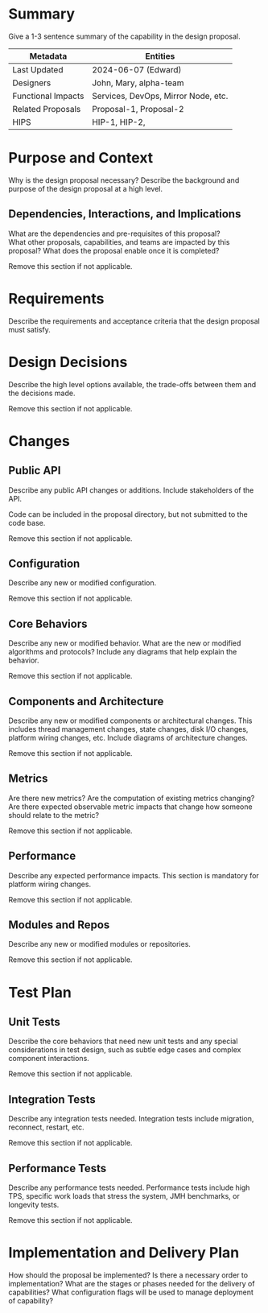 # Summary

Give a 1-3 sentence summary of the capability in the design proposal.

| Metadata           | Entities                            | 
|--------------------|-------------------------------------|
| Last Updated       | 2024-06-07  (Edward)                |
| Designers          | John, Mary, alpha-team              |
| Functional Impacts | Services, DevOps, Mirror Node, etc. |
| Related Proposals  | Proposal-1, Proposal-2              |
| HIPS               | HIP-1, HIP-2,                       |

# Purpose and Context

Why is the design proposal necessary? Describe the background and purpose of the design proposal at a high level.

## Dependencies, Interactions, and Implications

What are the dependencies and pre-requisites of this proposal?  
What other proposals, capabilities, and teams are impacted by this proposal?
What does the proposal enable once it is completed?

Remove this section if not applicable.

# Requirements

Describe the requirements and acceptance criteria that the design proposal must satisfy.

# Design Decisions

Describe the high level options available, the trade-offs between them and the decisions made.

Remove this section if not applicable.

# Changes

## Public API

Describe any public API changes or additions. Include stakeholders of the API.

Code can be included in the proposal directory, but not submitted to the code base.

Remove this section if not applicable.

## Configuration

Describe any new or modified configuration.

Remove this section if not applicable.

## Core Behaviors

Describe any new or modified behavior. What are the new or modified algorithms and protocols? Include any diagrams that
help explain the behavior.

Remove this section if not applicable.

## Components and Architecture

Describe any new or modified components or architectural changes. This includes thread management changes, state
changes, disk I/O changes, platform wiring changes, etc. Include diagrams of architecture changes.

Remove this section if not applicable.

## Metrics

Are there new metrics? Are the computation of existing metrics changing? Are there expected observable metric impacts
that change how someone should relate to the metric?

Remove this section if not applicable.

## Performance

Describe any expected performance impacts. This section is mandatory for platform wiring changes.

Remove this section if not applicable.

## Modules and Repos

Describe any new or modified modules or repositories.

Remove this section if not applicable.

# Test Plan

## Unit Tests

Describe the core behaviors that need new unit tests and any special considerations in test design, such as subtle edge
cases and complex component interactions.

Remove this section if not applicable.

## Integration Tests

Describe any integration tests needed. Integration tests include migration, reconnect, restart, etc.

Remove this section if not applicable.

## Performance Tests

Describe any performance tests needed. Performance tests include high TPS, specific work loads that stress the system,
JMH benchmarks, or longevity tests.

Remove this section if not applicable.

# Implementation and Delivery Plan

How should the proposal be implemented? Is there a necessary order to implementation? What are the stages or phases
needed for the delivery of capabilities? What configuration flags will be used to manage deployment of capability? 
